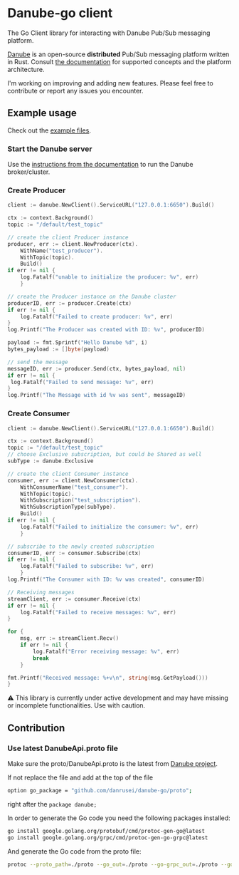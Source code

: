 # Danube-go client

The Go Client library for interacting with Danube Pub/Sub messaging platform.

[Danube](https://github.com/danrusei/danube) is an open-source **distributed** Pub/Sub messaging platform written in Rust. Consult [the documentation](https://dev-state.com/danube_docs/) for supported concepts and the platform architecture.

I'm working on improving and adding new features. Please feel free to contribute or report any issues you encounter.

## Example usage

Check out the [example files](https://github.com/danrusei/danube-go/tree/main/examples).

### Start the Danube server

Use the [instructions from the documentation](https://dev-state.com/danube_docs/) to run the Danube broker/cluster.

### Create Producer

```go
client := danube.NewClient().ServiceURL("127.0.0.1:6650").Build()

ctx := context.Background()
topic := "/default/test_topic"

// create the client Producer instance
producer, err := client.NewProducer(ctx).
    WithName("test_producer").
    WithTopic(topic).
    Build()
if err != nil {
    log.Fatalf("unable to initialize the producer: %v", err)
    }

// create the Producer instance on the Danube cluster
producerID, err := producer.Create(ctx)
if err != nil {
    log.Fatalf("Failed to create producer: %v", err)
}
log.Printf("The Producer was created with ID: %v", producerID)

payload := fmt.Sprintf("Hello Danube %d", i)
bytes_payload := []byte(payload)

// send the message
messageID, err := producer.Send(ctx, bytes_payload, nil)
if err != nil {
 log.Fatalf("Failed to send message: %v", err)
}
log.Printf("The Message with id %v was sent", messageID)

```

### Create Consumer

```go
client := danube.NewClient().ServiceURL("127.0.0.1:6650").Build()

ctx := context.Background()
topic := "/default/test_topic"
// choose Exclusive subscription, but could be Shared as well
subType := danube.Exclusive

// create the client Consumer instance
consumer, err := client.NewConsumer(ctx).
    WithConsumerName("test_consumer").
    WithTopic(topic).
    WithSubscription("test_subscription").
    WithSubscriptionType(subType).
    Build()
if err != nil {
    log.Fatalf("Failed to initialize the consumer: %v", err)
    }

// subscribe to the newly created subscription
consumerID, err := consumer.Subscribe(ctx)
if err != nil {
    log.Fatalf("Failed to subscribe: %v", err)
    }
log.Printf("The Consumer with ID: %v was created", consumerID)

// Receiving messages
streamClient, err := consumer.Receive(ctx)
if err != nil {
    log.Fatalf("Failed to receive messages: %v", err)
}

for {
    msg, err := streamClient.Recv()
    if err != nil {
        log.Fatalf("Error receiving message: %v", err)
        break
    }

fmt.Printf("Received message: %+v\n", string(msg.GetPayload()))
}
```

⚠️ This library is currently under active development and may have missing or incomplete functionalities. Use with caution.

## Contribution

### Use latest DanubeApi.proto file

Make sure the proto/DanubeApi.proto is the latest from [Danube project](https://github.com/danrusei/danube/tree/main/proto).

If not replace the file and add at the top of the file

```bash
option go_package = "github.com/danrusei/danube-go/proto";
```

right after the `package danube;`

In order to generate the Go code you need the following packages installed:

```bash
go install google.golang.org/protobuf/cmd/protoc-gen-go@latest
go install google.golang.org/grpc/cmd/protoc-gen-go-grpc@latest
```

And generate the Go code from the proto file:

```bash
protoc --proto_path=./proto --go_out=./proto --go-grpc_out=./proto --go_opt=paths=source_relative      --go-grpc_opt=paths=source_relative proto/DanubeApi.proto
```
